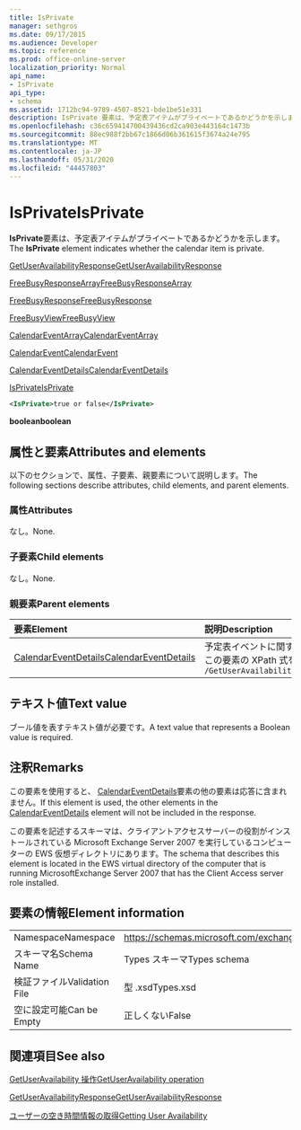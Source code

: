 ```yaml
---
title: IsPrivate
manager: sethgros
ms.date: 09/17/2015
ms.audience: Developer
ms.topic: reference
ms.prod: office-online-server
localization_priority: Normal
api_name:
- IsPrivate
api_type:
- schema
ms.assetid: 1712bc94-9789-4507-8521-bde1be51e331
description: IsPrivate 要素は、予定表アイテムがプライベートであるかどうかを示します。
ms.openlocfilehash: c36c659414700439436cd2ca903e443164c1473b
ms.sourcegitcommit: 88ec988f2bb67c1866d06b361615f3674a24e795
ms.translationtype: MT
ms.contentlocale: ja-JP
ms.lasthandoff: 05/31/2020
ms.locfileid: "44457803"
---
```

# <a name="isprivate"></a><span data-ttu-id="f36a4-103">IsPrivate</span><span class="sxs-lookup"><span data-stu-id="f36a4-103">IsPrivate</span></span>

<span data-ttu-id="f36a4-104">**IsPrivate**要素は、予定表アイテムがプライベートであるかどうかを示します。</span><span class="sxs-lookup"><span data-stu-id="f36a4-104">The **IsPrivate** element indicates whether the calendar item is private.</span></span> 
  
[<span data-ttu-id="f36a4-105">GetUserAvailabilityResponse</span><span class="sxs-lookup"><span data-stu-id="f36a4-105">GetUserAvailabilityResponse</span></span>](getuseravailabilityresponse.md)
  
[<span data-ttu-id="f36a4-106">FreeBusyResponseArray</span><span class="sxs-lookup"><span data-stu-id="f36a4-106">FreeBusyResponseArray</span></span>](freebusyresponsearray.md)
  
[<span data-ttu-id="f36a4-107">FreeBusyResponse</span><span class="sxs-lookup"><span data-stu-id="f36a4-107">FreeBusyResponse</span></span>](freebusyresponse.md)
  
[<span data-ttu-id="f36a4-108">FreeBusyView</span><span class="sxs-lookup"><span data-stu-id="f36a4-108">FreeBusyView</span></span>](freebusyview.md)
  
[<span data-ttu-id="f36a4-109">CalendarEventArray</span><span class="sxs-lookup"><span data-stu-id="f36a4-109">CalendarEventArray</span></span>](calendareventarray.md)
  
[<span data-ttu-id="f36a4-110">CalendarEvent</span><span class="sxs-lookup"><span data-stu-id="f36a4-110">CalendarEvent</span></span>](calendarevent.md)
  
[<span data-ttu-id="f36a4-111">CalendarEventDetails</span><span class="sxs-lookup"><span data-stu-id="f36a4-111">CalendarEventDetails</span></span>](calendareventdetails.md)
  
[<span data-ttu-id="f36a4-112">IsPrivate</span><span class="sxs-lookup"><span data-stu-id="f36a4-112">IsPrivate</span></span>](isprivate.md)
  
```xml
<IsPrivate>true or false</IsPrivate>
```

 <span data-ttu-id="f36a4-113">**boolean**</span><span class="sxs-lookup"><span data-stu-id="f36a4-113">**boolean**</span></span>
## <a name="attributes-and-elements"></a><span data-ttu-id="f36a4-114">属性と要素</span><span class="sxs-lookup"><span data-stu-id="f36a4-114">Attributes and elements</span></span>

<span data-ttu-id="f36a4-115">以下のセクションで、属性、子要素、親要素について説明します。</span><span class="sxs-lookup"><span data-stu-id="f36a4-115">The following sections describe attributes, child elements, and parent elements.</span></span>
  
### <a name="attributes"></a><span data-ttu-id="f36a4-116">属性</span><span class="sxs-lookup"><span data-stu-id="f36a4-116">Attributes</span></span>

<span data-ttu-id="f36a4-117">なし。</span><span class="sxs-lookup"><span data-stu-id="f36a4-117">None.</span></span>
  
### <a name="child-elements"></a><span data-ttu-id="f36a4-118">子要素</span><span class="sxs-lookup"><span data-stu-id="f36a4-118">Child elements</span></span>

<span data-ttu-id="f36a4-119">なし。</span><span class="sxs-lookup"><span data-stu-id="f36a4-119">None.</span></span>
  
### <a name="parent-elements"></a><span data-ttu-id="f36a4-120">親要素</span><span class="sxs-lookup"><span data-stu-id="f36a4-120">Parent elements</span></span>

|<span data-ttu-id="f36a4-121">**要素**</span><span class="sxs-lookup"><span data-stu-id="f36a4-121">**Element**</span></span>|<span data-ttu-id="f36a4-122">**説明**</span><span class="sxs-lookup"><span data-stu-id="f36a4-122">**Description**</span></span>|
|:-----|:-----|
|[<span data-ttu-id="f36a4-123">CalendarEventDetails</span><span class="sxs-lookup"><span data-stu-id="f36a4-123">CalendarEventDetails</span></span>](calendareventdetails.md) <br/> |<span data-ttu-id="f36a4-124">予定表イベントに関する追加情報を提供します。</span><span class="sxs-lookup"><span data-stu-id="f36a4-124">Provides additional information about a calendar event.</span></span>  <br/> <span data-ttu-id="f36a4-125">この要素の XPath 式を次に示します。</span><span class="sxs-lookup"><span data-stu-id="f36a4-125">The following is the XPath expression to this element:</span></span>  <br/>  `/GetUserAvailabilityResponse/FreeBusyResponseArray/FreeBusyResponse/FreeBusyView/CalendarEventArray/CalendarEvent[i]/CalendarEventDetails` <br/> |
   
## <a name="text-value"></a><span data-ttu-id="f36a4-126">テキスト値</span><span class="sxs-lookup"><span data-stu-id="f36a4-126">Text value</span></span>

<span data-ttu-id="f36a4-127">ブール値を表すテキスト値が必要です。</span><span class="sxs-lookup"><span data-stu-id="f36a4-127">A text value that represents a Boolean value is required.</span></span>
  
## <a name="remarks"></a><span data-ttu-id="f36a4-128">注釈</span><span class="sxs-lookup"><span data-stu-id="f36a4-128">Remarks</span></span>

<span data-ttu-id="f36a4-129">この要素を使用すると、 [CalendarEventDetails](calendareventdetails.md)要素の他の要素は応答に含まれません。</span><span class="sxs-lookup"><span data-stu-id="f36a4-129">If this element is used, the other elements in the [CalendarEventDetails](calendareventdetails.md) element will not be included in the response.</span></span> 
  
<span data-ttu-id="f36a4-130">この要素を記述するスキーマは、クライアントアクセスサーバーの役割がインストールされている Microsoft Exchange Server 2007 を実行しているコンピューターの EWS 仮想ディレクトリにあります。</span><span class="sxs-lookup"><span data-stu-id="f36a4-130">The schema that describes this element is located in the EWS virtual directory of the computer that is running MicrosoftExchange Server 2007 that has the Client Access server role installed.</span></span>
  
## <a name="element-information"></a><span data-ttu-id="f36a4-131">要素の情報</span><span class="sxs-lookup"><span data-stu-id="f36a4-131">Element information</span></span>

|||
|:-----|:-----|
|<span data-ttu-id="f36a4-132">Namespace</span><span class="sxs-lookup"><span data-stu-id="f36a4-132">Namespace</span></span>  <br/> |https://schemas.microsoft.com/exchange/services/2006/types  <br/> |
|<span data-ttu-id="f36a4-133">スキーマ名</span><span class="sxs-lookup"><span data-stu-id="f36a4-133">Schema Name</span></span>  <br/> |<span data-ttu-id="f36a4-134">Types スキーマ</span><span class="sxs-lookup"><span data-stu-id="f36a4-134">Types schema</span></span>  <br/> |
|<span data-ttu-id="f36a4-135">検証ファイル</span><span class="sxs-lookup"><span data-stu-id="f36a4-135">Validation File</span></span>  <br/> |<span data-ttu-id="f36a4-136">型 .xsd</span><span class="sxs-lookup"><span data-stu-id="f36a4-136">Types.xsd</span></span>  <br/> |
|<span data-ttu-id="f36a4-137">空に設定可能</span><span class="sxs-lookup"><span data-stu-id="f36a4-137">Can be Empty</span></span>  <br/> |<span data-ttu-id="f36a4-138">正しくない</span><span class="sxs-lookup"><span data-stu-id="f36a4-138">False</span></span>  <br/> |
   
## <a name="see-also"></a><span data-ttu-id="f36a4-139">関連項目</span><span class="sxs-lookup"><span data-stu-id="f36a4-139">See also</span></span>



[<span data-ttu-id="f36a4-140">GetUserAvailability 操作</span><span class="sxs-lookup"><span data-stu-id="f36a4-140">GetUserAvailability operation</span></span>](getuseravailability-operation.md)
  
[<span data-ttu-id="f36a4-141">GetUserAvailabilityResponse</span><span class="sxs-lookup"><span data-stu-id="f36a4-141">GetUserAvailabilityResponse</span></span>](getuseravailabilityresponse.md)


[<span data-ttu-id="f36a4-142">ユーザーの空き時間情報の取得</span><span class="sxs-lookup"><span data-stu-id="f36a4-142">Getting User Availability</span></span>](https://msdn.microsoft.com/library/d4133fcb-9b0f-4e6b-aadf-a389da83516a%28Office.15%29.aspx)

